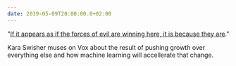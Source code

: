 ```yaml
---
date: 2019-05-09T20:00:00.0+02:00
---
```


"[If it appears as if the forces of evil are winning here, it is because they are](https://www.vox.com/recode/2019/5/1/18523528/can-anyone-tame-the-next-internet)."

Kara Swisher muses on Vox about the result of pushing growth over everything else and how machine learning will accellerate that change.
